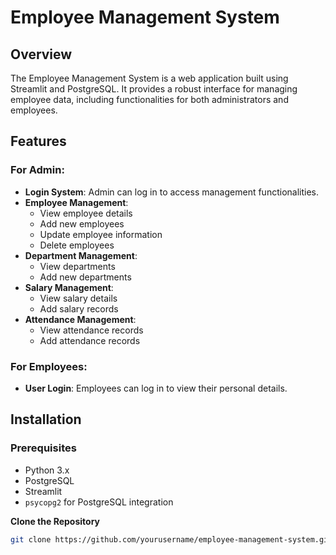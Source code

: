 # Employee Management System

## Overview

The Employee Management System is a web application built using Streamlit and PostgreSQL. It provides a robust interface for managing employee data, including functionalities for both administrators and employees.

## Features

### For Admin:
- **Login System**: Admin can log in to access management functionalities.
- **Employee Management**:
  - View employee details
  - Add new employees
  - Update employee information
  - Delete employees
- **Department Management**:
  - View departments
  - Add new departments
- **Salary Management**:
  - View salary details
  - Add salary records
- **Attendance Management**:
  - View attendance records
  - Add attendance records

### For Employees:
- **User Login**: Employees can log in to view their personal details.

## Installation

### Prerequisites
- Python 3.x
- PostgreSQL
- Streamlit
- `psycopg2` for PostgreSQL integration

**Clone the Repository**
   ```bash
   git clone https://github.com/yourusername/employee-management-system.git
   
